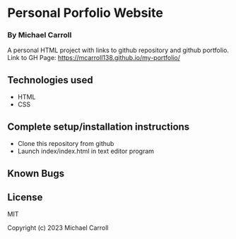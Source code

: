 # **Personal Porfolio Website**

### By Michael Carroll

A personal HTML project with links to github repository and github portfolio.
Link to GH Page: https://mcarroll138.github.io/my-portfolio/

## Technologies used 
- HTML
- CSS

## Complete setup/installation instructions 
- Clone this repository from github
- Launch index/index.html in text editor program

## Known Bugs

## License
MIT

Copyright (c) 2023 Michael Carroll